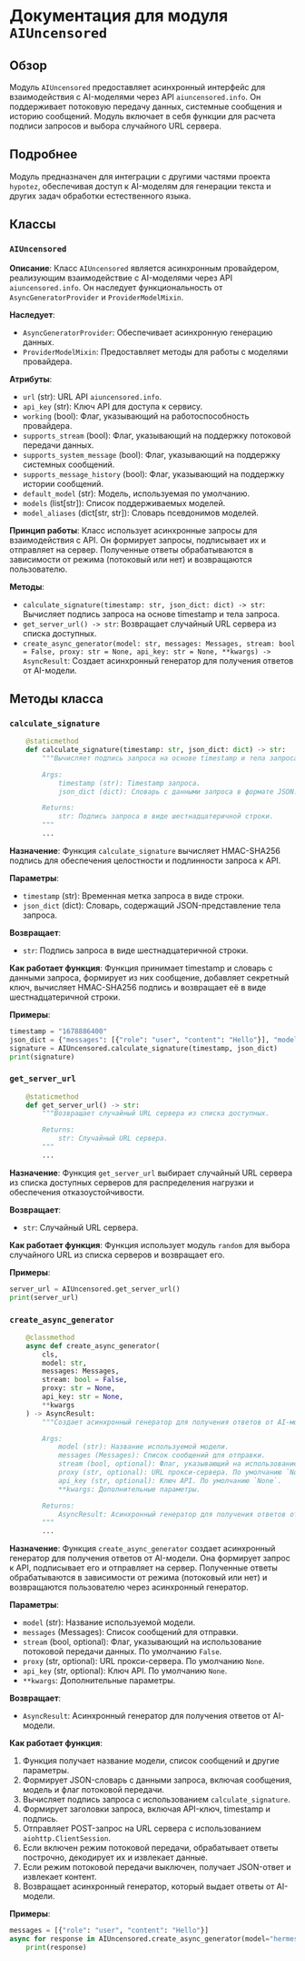 # Документация для модуля `AIUncensored`

## Обзор

Модуль `AIUncensored` предоставляет асинхронный интерфейс для взаимодействия с AI-моделями через API `aiuncensored.info`. Он поддерживает потоковую передачу данных, системные сообщения и историю сообщений. Модуль включает в себя функции для расчета подписи запросов и выбора случайного URL сервера.

## Подробнее

Модуль предназначен для интеграции с другими частями проекта `hypotez`, обеспечивая доступ к AI-моделям для генерации текста и других задач обработки естественного языка.

## Классы

### `AIUncensored`

**Описание**: Класс `AIUncensored` является асинхронным провайдером, реализующим взаимодействие с AI-моделями через API `aiuncensored.info`. Он наследует функциональность от `AsyncGeneratorProvider` и `ProviderModelMixin`.

**Наследует**:
- `AsyncGeneratorProvider`: Обеспечивает асинхронную генерацию данных.
- `ProviderModelMixin`: Предоставляет методы для работы с моделями провайдера.

**Атрибуты**:
- `url` (str): URL API `aiuncensored.info`.
- `api_key` (str): Ключ API для доступа к сервису.
- `working` (bool): Флаг, указывающий на работоспособность провайдера.
- `supports_stream` (bool): Флаг, указывающий на поддержку потоковой передачи данных.
- `supports_system_message` (bool): Флаг, указывающий на поддержку системных сообщений.
- `supports_message_history` (bool): Флаг, указывающий на поддержку истории сообщений.
- `default_model` (str): Модель, используемая по умолчанию.
- `models` (list[str]): Список поддерживаемых моделей.
- `model_aliases` (dict[str, str]): Словарь псевдонимов моделей.

**Принцип работы**:
Класс использует асинхронные запросы для взаимодействия с API. Он формирует запросы, подписывает их и отправляет на сервер. Полученные ответы обрабатываются в зависимости от режима (потоковый или нет) и возвращаются пользователю.

**Методы**:

- `calculate_signature(timestamp: str, json_dict: dict) -> str`: Вычисляет подпись запроса на основе timestamp и тела запроса.
- `get_server_url() -> str`: Возвращает случайный URL сервера из списка доступных.
- `create_async_generator(model: str, messages: Messages, stream: bool = False, proxy: str = None, api_key: str = None, **kwargs) -> AsyncResult`: Создает асинхронный генератор для получения ответов от AI-модели.

## Методы класса

### `calculate_signature`

```python
    @staticmethod
    def calculate_signature(timestamp: str, json_dict: dict) -> str:
        """Вычисляет подпись запроса на основе timestamp и тела запроса.

        Args:
            timestamp (str): Timestamp запроса.
            json_dict (dict): Словарь с данными запроса в формате JSON.

        Returns:
            str: Подпись запроса в виде шестнадцатеричной строки.
        """
        ...
```

**Назначение**:
Функция `calculate_signature` вычисляет HMAC-SHA256 подпись для обеспечения целостности и подлинности запроса к API.

**Параметры**:
- `timestamp` (str): Временная метка запроса в виде строки.
- `json_dict` (dict): Словарь, содержащий JSON-представление тела запроса.

**Возвращает**:
- `str`: Подпись запроса в виде шестнадцатеричной строки.

**Как работает функция**:
Функция принимает timestamp и словарь с данными запроса, формирует из них сообщение, добавляет секретный ключ, вычисляет HMAC-SHA256 подпись и возвращает её в виде шестнадцатеричной строки.

**Примеры**:
```python
timestamp = "1678886400"
json_dict = {"messages": [{"role": "user", "content": "Hello"}], "model": "hermes3-70b", "stream": False}
signature = AIUncensored.calculate_signature(timestamp, json_dict)
print(signature)
```

### `get_server_url`

```python
    @staticmethod
    def get_server_url() -> str:
        """Возвращает случайный URL сервера из списка доступных.

        Returns:
            str: Случайный URL сервера.
        """
        ...
```

**Назначение**:
Функция `get_server_url` выбирает случайный URL сервера из списка доступных серверов для распределения нагрузки и обеспечения отказоустойчивости.

**Возвращает**:
- `str`: Случайный URL сервера.

**Как работает функция**:
Функция использует модуль `random` для выбора случайного URL из списка серверов и возвращает его.

**Примеры**:
```python
server_url = AIUncensored.get_server_url()
print(server_url)
```

### `create_async_generator`

```python
    @classmethod
    async def create_async_generator(
        cls,
        model: str,
        messages: Messages,
        stream: bool = False,
        proxy: str = None,
        api_key: str = None,
        **kwargs
    ) -> AsyncResult:      
        """Создает асинхронный генератор для получения ответов от AI-модели.

        Args:
            model (str): Название используемой модели.
            messages (Messages): Список сообщений для отправки.
            stream (bool, optional): Флаг, указывающий на использование потоковой передачи данных. По умолчанию `False`.
            proxy (str, optional): URL прокси-сервера. По умолчанию `None`.
            api_key (str, optional): Ключ API. По умолчанию `None`.
            **kwargs: Дополнительные параметры.

        Returns:
            AsyncResult: Асинхронный генератор для получения ответов от AI-модели.
        """
        ...
```

**Назначение**:
Функция `create_async_generator` создает асинхронный генератор для получения ответов от AI-модели. Она формирует запрос к API, подписывает его и отправляет на сервер. Полученные ответы обрабатываются в зависимости от режима (потоковый или нет) и возвращаются пользователю через асинхронный генератор.

**Параметры**:
- `model` (str): Название используемой модели.
- `messages` (Messages): Список сообщений для отправки.
- `stream` (bool, optional): Флаг, указывающий на использование потоковой передачи данных. По умолчанию `False`.
- `proxy` (str, optional): URL прокси-сервера. По умолчанию `None`.
- `api_key` (str, optional): Ключ API. По умолчанию `None`.
- `**kwargs`: Дополнительные параметры.

**Возвращает**:
- `AsyncResult`: Асинхронный генератор для получения ответов от AI-модели.

**Как работает функция**:
1. Функция получает название модели, список сообщений и другие параметры.
2. Формирует JSON-словарь с данными запроса, включая сообщения, модель и флаг потоковой передачи.
3. Вычисляет подпись запроса с использованием `calculate_signature`.
4. Формирует заголовки запроса, включая API-ключ, timestamp и подпись.
5. Отправляет POST-запрос на URL сервера с использованием `aiohttp.ClientSession`.
6. Если включен режим потоковой передачи, обрабатывает ответы построчно, декодирует их и извлекает данные.
7. Если режим потоковой передачи выключен, получает JSON-ответ и извлекает контент.
8. Возвращает асинхронный генератор, который выдает ответы от AI-модели.

**Примеры**:
```python
messages = [{"role": "user", "content": "Hello"}]
async for response in AIUncensored.create_async_generator(model="hermes3-70b", messages=messages, stream=True):
    print(response)